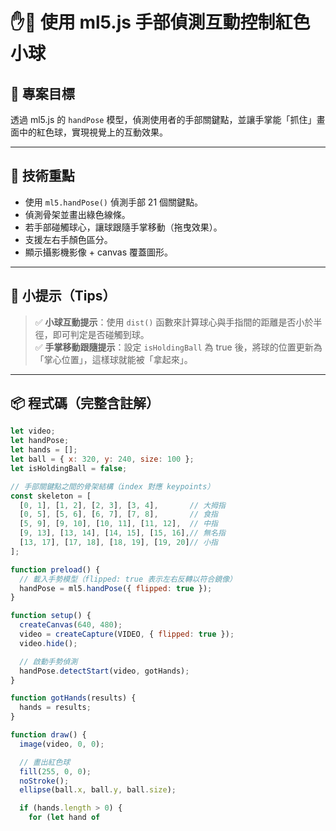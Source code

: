 # ✋🎈 使用 ml5.js 手部偵測互動控制紅色小球

## 📌 專案目標
透過 ml5.js 的 `handPose` 模型，偵測使用者的手部關鍵點，並讓手掌能「抓住」畫面中的紅色球，實現視覺上的互動效果。

---

## 🎯 技術重點

- 使用 `ml5.handPose()` 偵測手部 21 個關鍵點。
- 偵測骨架並畫出綠色線條。
- 若手部碰觸球心，讓球跟隨手掌移動（拖曳效果）。
- 支援左右手顏色區分。
- 顯示攝影機影像 + canvas 覆蓋圖形。

---

## 🧠 小提示（Tips）

> ✅ **小球互動提示**：使用 `dist()` 函數來計算球心與手指間的距離是否小於半徑，即可判定是否碰觸到球。  
> ✅ **手掌移動跟隨提示**：設定 `isHoldingBall` 為 true 後，將球的位置更新為「掌心位置」，這樣球就能被「拿起來」。

---

## 📦 程式碼（完整含註解）

```javascript
let video;
let handPose;
let hands = [];
let ball = { x: 320, y: 240, size: 100 };
let isHoldingBall = false;

// 手部關鍵點之間的骨架結構（index 對應 keypoints）
const skeleton = [
  [0, 1], [1, 2], [2, 3], [3, 4],       // 大拇指
  [0, 5], [5, 6], [6, 7], [7, 8],       // 食指
  [5, 9], [9, 10], [10, 11], [11, 12],  // 中指
  [9, 13], [13, 14], [14, 15], [15, 16],// 無名指
  [13, 17], [17, 18], [18, 19], [19, 20]// 小指
];

function preload() {
  // 載入手勢模型（flipped: true 表示左右反轉以符合鏡像）
  handPose = ml5.handPose({ flipped: true });
}

function setup() {
  createCanvas(640, 480);
  video = createCapture(VIDEO, { flipped: true });
  video.hide();

  // 啟動手勢偵測
  handPose.detectStart(video, gotHands);
}

function gotHands(results) {
  hands = results;
}

function draw() {
  image(video, 0, 0);

  // 畫出紅色球
  fill(255, 0, 0);
  noStroke();
  ellipse(ball.x, ball.y, ball.size);

  if (hands.length > 0) {
    for (let hand of
